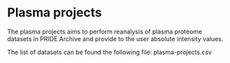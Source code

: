 # Plasma projects
The plasma projects aims to perform reanalysis of plasma proteome datasets in PRIDE Archive and provide to the user absolute intensity values. 

The list of datasets can be found the following file: plasma-projects.csv
